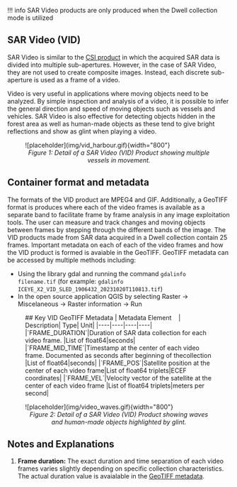 !!! info 
    SAR Video products are only produced when the Dwell collection mode is utilized

## SAR Video (VID)

 SAR Video is similar to the [CSI product](../csi) in which the acquired SAR data is divided into multiple sub-apertures. However, in the case of SAR Video, they are not used to create composite images. Instead, each discrete sub-aperture is used as a frame of a video.

 Video is very useful in applications where moving objects need to be analyzed. By simple inspection and analysis of a video, it is possible to infer the general direction and speed of moving objects such as vessels and vehicles. SAR Video is also effective for detecting objects hidden in the forest area as well as human-made objects as these tend to give bright reflections and show as glint when playing a video.

<figure markdown>
![placeholder](img/vid_harbour.gif){width="800"}
<figcaption align = "center"><em>Figure 1: Detail of a SAR Video (VID) Product showing multiple vessels in movement. </em></figcaption>
</figure> 

## Container format and metadata

The formats of the VID product are MPEG4 and GIF. Additionally, a GeoTIFF format is produces where each of the video frames is available as a separate band to facilitate frame by frame analysis in any image exploitation tools. The user can measure and track changes and moving objects between frames by stepping through the different bands of the image. The VID products made from SAR data acquired in a Dwell collection contain 25 frames. Important metadata on each of each of the video frames and how the VID product is formed is avaiable in the GeoTIFF. GeoTIFF metadata can be accessed by multiple methods including:

* Using the library gdal and running the command <code>gdalinfo filename.tif</code> (for example: <code>gdalinfo ICEYE_X2_VID_SLED_1906432_20231020T110813.tif</code>)  
* In the open source application QGIS by selecting Raster → Miscelaneous → Raster information → Run 


<figure markdown>
## Key VID GeoTIFF Metadata 
| Metadata Element&nbsp;&nbsp;&nbsp;&nbsp;| Description| Type| Unit|
|----|----|----|----|
|`FRAME_DURATION`|Duration of SAR data collection for each video frame. |List of float64|seconds|
|`FRAME_MID_TIME`|Timestamp at the center of each video frame. Documented as seconds after beginning of thecollection  |List of float64|seconds|
|`FRAME_POS`|Satellite position at the center of each video frame|List of float64 triplets|ECEF coordinates|
|`FRAME_VEL`|Velocity vector of the satellite at the center of each video frame |List of float64 triplets|meters per second|
</figure>

<figure markdown>
![placeholder](img/video_waves.gif){width="800"}
<figcaption align = "center"><em>Figure 2: Detail of a SAR Video (VID) Product showing waves and human-made objects highlighted by glint. </em></figcaption>
</figure> 

## Notes and Explanations
1. **Frame duration:** The exact duration and time separation of each video frames varies slightly depending on specific collection characteristics. The actual duration value is avaialable in the [GeoTIFF metadata](#key-vid-geotiff-metadata).